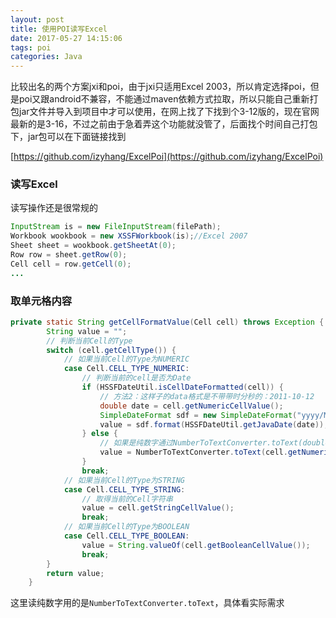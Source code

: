 ```yaml
---
layout: post
title: 使用POI读写Excel
date: 2017-05-27 14:15:06
tags: poi
categories: Java
---
```


比较出名的两个方案jxi和poi，由于jxi只适用Excel 2003，所以肯定选择poi，但是poi又跟android不兼容，不能通过maven依赖方式拉取，所以只能自己重新打包jar文件并导入到项目中才可以使用，在网上找了下找到个3-12版的，现在官网最新的是3-16，不过之前由于急着弄这个功能就没管了，后面找个时间自己打包下，jar包可以在下面链接找到

[https://github.com/izyhang/ExcelPoi](https://github.com/izyhang/ExcelPoi)

<!-- More -->

### 读写Excel
读写操作还是很常规的
``` java
InputStream is = new FileInputStream(filePath);
Workbook wookbook = new XSSFWorkbook(is);//Excel 2007
Sheet sheet = wookbook.getSheetAt(0);
Row row = sheet.getRow(0);
Cell cell = row.getCell(0);
...
```

### 取单元格内容
``` java
private static String getCellFormatValue(Cell cell) throws Exception {
        String value = "";
        // 判断当前Cell的Type
        switch (cell.getCellType()) {
            // 如果当前Cell的Type为NUMERIC
            case Cell.CELL_TYPE_NUMERIC:
                // 判断当前的cell是否为Date
                if (HSSFDateUtil.isCellDateFormatted(cell)) {
                    // 方法2：这样子的data格式是不带带时分秒的：2011-10-12
                    double date = cell.getNumericCellValue();
                    SimpleDateFormat sdf = new SimpleDateFormat("yyyy/MM/dd HH:mm", Locale.CHINA);
                    value = sdf.format(HSSFDateUtil.getJavaDate(date));
                } else {
                    // 如果是纯数字通过NumberToTextConverter.toText(double)将double转成string
                    value = NumberToTextConverter.toText(cell.getNumericCellValue());
                }
                break;
            // 如果当前Cell的Type为STRING
            case Cell.CELL_TYPE_STRING:
                // 取得当前的Cell字符串
                value = cell.getStringCellValue();
                break;
            // 如果当前Cell的Type为BOOLEAN
            case Cell.CELL_TYPE_BOOLEAN:
                value = String.valueOf(cell.getBooleanCellValue());
                break;
        }
        return value;
    }
```
这里读纯数字用的是`NumberToTextConverter.toText`，具体看实际需求
